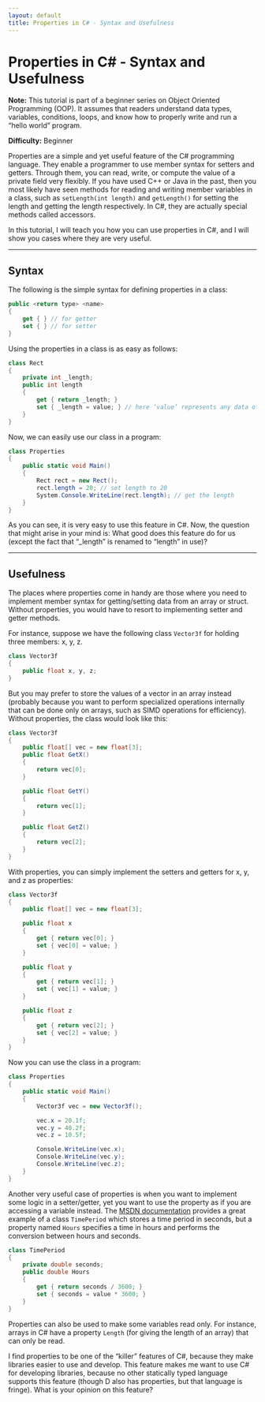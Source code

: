 ```yaml
---
layout: default
title: Properties in C# - Syntax and Usefulness
---
```


# Properties in C# - Syntax and Usefulness

**Note:** This tutorial is part of a beginner series on Object Oriented Programming (OOP). It assumes that readers understand data types, variables, conditions, loops, and know how to properly write and run a “hello world” program.

**Difficulty:** Beginner

Properties are a simple and yet useful feature of the C# programming language. They enable a programmer to use member syntax for setters and getters. Through them, you can read, write, or compute the value of a private field very flexibly. If you have used C++ or Java in the past, then you most likely have seen methods for reading and writing member variables in a class, such as `setLength(int length)` and `getLength()` for setting the length and getting the length respectively. In C#, they are actually special methods called accessors.

In this tutorial, I will teach you how you can use properties in C#, and I will show you cases where they are very useful.

---

## Syntax

The following is the simple syntax for defining properties in a class:

```csharp
public <return type> <name>
{
    get { } // for getter
    set { } // for setter
}
```

Using the properties in a class is as easy as follows:

```csharp
class Rect
{
    private int _length;
    public int length
    {
        get { return _length; }
        set { _length = value; } // here ‘value’ represents any data of the same type assigned to ‘length’
    }
}
```

Now, we can easily use our class in a program:

```csharp
class Properties
{
    public static void Main()
    {
        Rect rect = new Rect();
        rect.length = 20; // set length to 20
        System.Console.WriteLine(rect.length); // get the length
    }
}
```

As you can see, it is very easy to use this feature in C#. Now, the question that might arise in your mind is: What good does this feature do for us (except the fact that “\_length” is renamed to “length” in use)?

---

## Usefulness

The places where properties come in handy are those where you need to implement member syntax for getting/setting data from an array or struct. Without properties, you would have to resort to implementing setter and getter methods.

For instance, suppose we have the following class `Vector3f` for holding three members: x, y, z.

```csharp
class Vector3f
{
    public float x, y, z;
}
```

But you may prefer to store the values of a vector in an array instead (probably because you want to perform specialized operations internally that can be done only on arrays, such as SIMD operations for efficiency). Without properties, the class would look like this:

```csharp
class Vector3f
{
    public float[] vec = new float[3];
    public float GetX()
    {
        return vec[0];
    }

    public float GetY()
    {
        return vec[1];
    }

    public float GetZ()
    {
        return vec[2];
    }
}
```

With properties, you can simply implement the setters and getters for x, y, and z as properties:

```csharp
class Vector3f
{
    public float[] vec = new float[3];

    public float x
    {
        get { return vec[0]; }
        set { vec[0] = value; }
    }

    public float y
    {
        get { return vec[1]; }
        set { vec[1] = value; }
    }

    public float z
    {
        get { return vec[2]; }
        set { vec[2] = value; }
    }
}
```

Now you can use the class in a program:

```csharp
class Properties
{
    public static void Main()
    {
        Vector3f vec = new Vector3f();

        vec.x = 20.1f;
        vec.y = 40.2f;
        vec.z = 10.5f;

        Console.WriteLine(vec.x);
        Console.WriteLine(vec.y);
        Console.WriteLine(vec.z);
    }
}
```

Another very useful case of properties is when you want to implement some logic in a setter/getter, yet you want to use the property as if you are accessing a variable instead. The [MSDN documentation](http://msdn.microsoft.com/en-us/library/x9fsa0sw.aspx) provides a great example of a class `TimePeriod` which stores a time period in seconds, but a property named `Hours` specifies a time in hours and performs the conversion between hours and seconds.

```csharp
class TimePeriod
{
    private double seconds;
    public double Hours
    {
        get { return seconds / 3600; }
        set { seconds = value * 3600; }
    }
}
```

Properties can also be used to make some variables read only. For instance, arrays in C# have a property `Length` (for giving the length of an array) that can only be read.

I find properties to be one of the “killer” features of C#, because they make libraries easier to use and develop. This feature makes me want to use C# for developing libraries, because no other statically typed language supports this feature (though D also has properties, but that language is fringe). What is your opinion on this feature?
